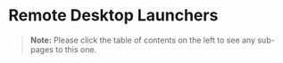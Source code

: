 [title]: # (Remote Desktop Launchers)
[tags]: # (Launcher)
[priority]: # (50)

# Remote Desktop Launchers

> **Note:** Please click the table of contents on the left to see any sub-pages to this one.
